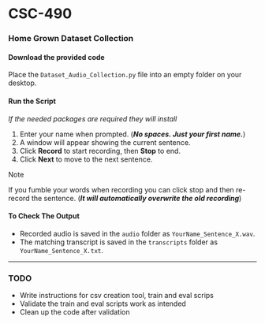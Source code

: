 # CSC-490

### Home Grown Dataset Collection

#### Download the provided code

Place the `Dataset_Audio_Collection.py` file into an empty folder on your desktop.

#### Run the Script
_If the needed packages are required they will install_

1. Enter your name when prompted.  (**_No spaces. Just your first name._**)
2. A window will appear showing the current sentence.  
3. Click **Record** to start recording, then **Stop** to end.  
4. Click **Next** to move to the next sentence.

>[!NOTE]
>If you fumble your words when recording you can click stop and then re-record the sentence. (**_It will automatically overwrite the old recording_**)

#### To Check The Output

- Recorded audio is saved in the `audio` folder as `YourName_Sentence_X.wav`.
- The matching transcript is saved in the `transcripts` folder as `YourName_Sentence_X.txt`.


---
### TODO
- Write instructions for csv creation tool, train and eval scrips
- Validate the train and eval scripts work as intended
- Clean up the code after validation
